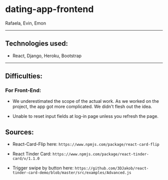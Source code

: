 # dating-app-frontend
Rafaela, Evin,  Emon
____

## Technologies used:
- React, Django, Heroku, Bootstrap

___

## Difficulties:
### For Front-End:
- We underestimated the scope of the actual work. As we worked on the project, the app got more complicated. We didn't flesh out the idea.

- Unable to reset input fields at log-in page unless you refresh the page.



## Sources:
- React-Card-Flip here: `https://www.npmjs.com/package/react-card-flip`

- React Tinder Card:
`https://www.npmjs.com/package/react-tinder-card/v/1.1.0`

- Trigger swipe by button here: `https://github.com/3DJakob/react-tinder-card-demo/blob/master/src/examples/Advanced.js`